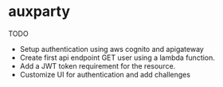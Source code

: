 # auxparty

TODO

- Setup authentication using aws cognito and apigateway
- Create first api endpoint GET user using a lambda function.
- Add a JWT token requirement for the resource.
- Customize UI for authentication and add challenges

